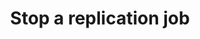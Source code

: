 ---
# -------------------------- #
#      ENDPOINT DETAILS      #
# -------------------------- #

product-type: "connect"
content-type: "api-endpoint"
endpoint: "replication-jobs"
key: "stop-a-job"
version: "4"


# -------------------------- #
#       METHOD DETAILS       #
# -------------------------- #

title: "Stop a replication job"
method: "delete"
short-url: |
  /v{{ endpoint.version }}{{ object.endpoint-url }}
full-url: |
  {{ api.base-url }}{{ endpoint.short-url | flatify }}
short: "{{ api.core-objects.replication-jobs.delete.description }}"
description: "{{ api.core-objects.replication-jobs.delete.description }}"


# -------------------------- #
#       METHOD ARGUMENTS     #
# -------------------------- #

arguments:
  - name: "source_id"
    required: true
    type: "path parameter"
    description: |
      A path parameter corresponding to the [unique ID of the source]({{ api.core-objects.sources.object }}).
    example-value: |
      120643


# -------------------------- #
#           RETURNS          #
# -------------------------- #

returns: |
  If successful, the API will return a status of <code class="api success">200 OK</code> and an object with a `status` property with a value of `200`.


# ------------------------------ #
#   EXAMPLE REQUEST & RESPONSES  #
# ------------------------------ #

examples:
  - type: "Request"
    language: "json"
    code: |
      {% assign right-bracket = "}" %}
      curl -X {{ endpoint.method | upcase }} {{ endpoint.full-url | flatify | replace: "{source_id","120643" | remove: right-bracket | strip_newlines }} \
           -H "Authorization: Bearer <ACCESS_TOKEN>" \
           -H "Content-Type: application/json"

  - type: "Response"
    language: "json"
    code: |
      {
        "status": 200
      }
---